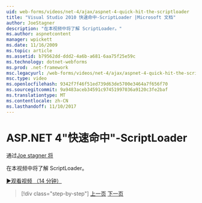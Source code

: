 ```yaml
---
uid: web-forms/videos/net-4/ajax/aspnet-4-quick-hit-the-scriptloader
title: "Visual Studio 2010 快速命中-ScriptLoader |Microsoft 文档"
author: JoeStagner
description: "在本视频中将了解 ScriptLoader。"
ms.author: aspnetcontent
manager: wpickett
ms.date: 11/16/2009
ms.topic: article
ms.assetid: b79562dd-ddd2-4a6b-a681-6aa75f25e59c
ms.technology: dotnet-webforms
ms.prod: .net-framework
msc.legacyurl: /web-forms/videos/net-4/ajax/aspnet-4-quick-hit-the-scriptloader
msc.type: video
ms.openlocfilehash: 9342f7f46f51ed739d63de5700e3464a7f656f70
ms.sourcegitcommit: 9a9483aceb34591c97451997036a9120c3fe2baf
ms.translationtype: MT
ms.contentlocale: zh-CN
ms.lasthandoff: 11/10/2017
---
```

<a name="aspnet-4-quick-hit---the-scriptloader"></a>ASP.NET 4"快速命中"-ScriptLoader
====================
通过[Joe stagner 将](https://github.com/JoeStagner)

在本视频中将了解 ScriptLoader。

[&#9654;观看视频 （14 分钟）](https://channel9.msdn.com/Blogs/ASP-NET-Site-Videos/aspnet-4-quick-hit-the-scriptloader)

>[!div class="step-by-step"]
[上一页](aspnet-4-quick-hit-imperative-javascript-syntax-for-microsoft-client-side-controls.md)
[下一页](aspnet-4-quick-hit-jquery-syntax-for-microsoft-ajax.md)
